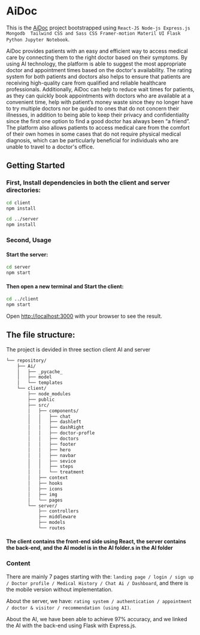 # AiDoc

This is the [AiDoc](https://github.com/MehidGN/IWD23-hackathon)  project bootstrapped using `React-JS Node-js Express.js Mongodb  Tailwind CSS and Sass CSS Framer-motion Materil UI Flask Python Jupyter Notebook`.


AiDoc provides patients with an easy and efficient way to access medical care by connecting them to the right doctor based on their symptoms. By using AI technology, the platform is able to suggest the most appropriate doctor and appointment times based on the doctor's availability. The rating system for both patients and doctors also helps to ensure that patients are receiving high-quality care from qualified and reliable healthcare professionals.
Additionally, AiDoc can help to reduce wait times for patients, as they can quickly book appointments with doctors who are available at a convenient time, help with patient’s money waste since they no longer have to try multiple doctors nor be guided to ones that do not concern their illnesses, in addition to being able to keep their privacy and confidentiality since the first one option to find a good doctor has always been “a friend”. 
The platform also allows patients to access medical care from the comfort of their own homes in some cases that do not require physical medical diagnosis, which can be particularly beneficial for individuals who are unable to travel to a doctor's office.
## Getting Started

### First, Install dependencies in both the client and server directories:

```bash
cd client
npm install
```

```bash
cd ../server
npm install
```

### Second, Usage

#### Start the server:

```bash
cd server
npm start
```
#### Then open a new terminal and Start the client:
```bash
cd ../client
npm start
```

Open [http://localhost:3000](http://localhost:3000) with your browser to see the result.

## The file structure:

The project is devided in three section client AI and server

```bash
└── repository/
    ├── Ai/
    │   ├── _pycache_
    │   ├── model
    │   └── templates
    └── client/
        ├── node_modules
        ├── public
        ├── src/
        │   ├── components/
        │   │   ├── chat
        │   │   ├── dashleft
        │   │   ├── dashRight
        │   │   ├── doctor-profle
        │   │   ├── doctors
        │   │   ├── footer
        │   │   ├── hero
        │   │   ├── navbar
        │   │   ├── sevice
        │   │   ├── steps
        │   │   └── treatment
        │   ├── context
        │   ├── hooks
        │   ├── icons
        │   ├── img
        │   └── pages
        └── server/
            ├── controllers
            ├── middleware
            ├── models
            └── routes
```

#### The client contains the front-end side using React, the server contains the back-end, and the AI model is in the AI folder.s in the AI folder

### Content

There are mainly 7 pages starting with the: `landing page / login / sign up / Doctor profile / Medical History / Chat Ai / Dashboard`, and there is the mobile version without implementation.

About the server, we have: `rating system / authentication / appointment / doctor & visitor / recommendation (using AI)`.

About the AI, we have been able to achieve 97% accuracy, and we linked the AI with the back-end using Flask with Express.js.